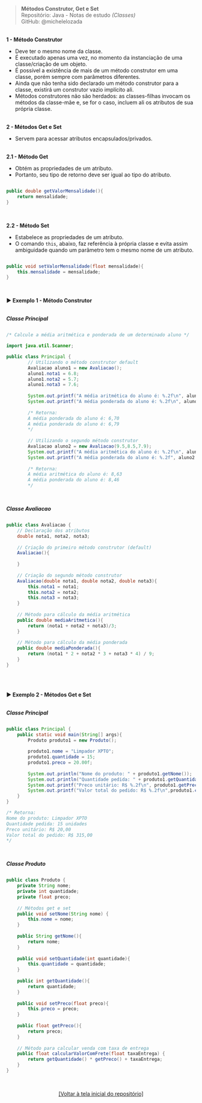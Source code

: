 > **Métodos Construtor, Get e Set**     
> Repositório: Java - Notas de estudo *(Classes)*    
> GitHub: @michelelozada
&nbsp;
     
&nbsp;  
**1 - Método Construtor**
 - Deve ter o mesmo nome da classe.  
 - É executado apenas uma vez, no momento da instanciação de uma classe/criação de um objeto.  
 - É possível a existência de mais de um método construtor em uma classe, porém sempre com parâmetros diferentes.  
 - Ainda que não tenha sido declarado um método construtor para a classe, existirá um construtor vazio implícito ali.    
 - Métodos construtores não são herdados: as classes-filhas invocam os métodos da classe-mãe e, se for o caso, incluem ali os atributos de sua própria classe.  
&nbsp;     
         
**2 - Métodos Get e Set**
 - Servem para acessar atributos encapsulados/privados.      
&nbsp;       
         
**2.1 - Método Get**
 - Obtém as propriedades de um atributo.  
 - Portanto, seu tipo de retorno deve ser igual ao tipo do atributo.  

```java

public double getValorMensalidade(){
	return mensalidade; 
}
```
&nbsp;  

**2.2 - Método Set** 
 - Estabelece as propriedades de um atributo. 
 - O comando `this`, abaixo, faz referência à própria classe e evita assim ambiguidade quando um parâmetro tem o mesmo nome de um atributo.
 
```java

public void setValorMensalidade(float mensalidade){
	this.mensalidade = mensalidade;
}
```
&nbsp;

**:arrow_forward: Exemplo 1 - Método Construtor**   
&nbsp;

***Classe Principal***
```java

/* Calcule a média aritmética e ponderada de um determinado aluno */

import java.util.Scanner;

public class Principal {
		// Utilizando o método construtor default
		Avaliacao aluno1 = new Avaliacao();
		aluno1.nota1 = 6.8;
		aluno1.nota2 = 5.7;
		aluno1.nota3 = 7.6;
					
		System.out.printf("A média aritmética do aluno é: %.2f\n", aluno1.mediaAritmetica());
		System.out.printf("A média ponderada do aluno é: %.2f\n", aluno1.mediaPonderada());
		
		/* Retorna: 
		A média ponderada do aluno é: 6,70
		A média ponderada do aluno é: 6,79
		*/
		
		// Utilizando o segundo método construtor 
		Avaliacao aluno2 = new Avaliacao(9.5,8.5,7.9);
		System.out.printf("A média aritmética do aluno é: %.2f\n", aluno2.mediaAritmetica());
		System.out.printf("A média ponderada do aluno é: %.2f", aluno2.mediaPonderada());
		
		/* Retorna: 
		A média aritmética do aluno é: 8,63
		A média ponderada do aluno é: 8,46
		*/
```
&nbsp;

***Classe Avaliacao***
```java

public class Avaliacao {
	// Declaração dos atributos
	double nota1, nota2, nota3;
		
	// Criação do primeiro método construtor (default)
	Avaliacao(){
	
	}
	
	// Criação do segundo método construtor
	Avaliacao(double nota1, double nota2, double nota3){
		this.nota1 = nota1;
		this.nota2 = nota2;
		this.nota3 = nota3;
	}
		
	// Método para cálculo da média aritmética
	public double mediaAritmetica(){
		return (nota1 + nota2 + nota3)/3;
	}
		
	// Método para cálculo da média ponderada
	public double mediaPonderada(){
		return (nota1 * 2 + nota2 * 3 + nota3 * 4) / 9;
	}
}
```
&nbsp;
     
&nbsp;    
**:arrow_forward: Exemplo 2 - Métodos Get e Set**   
&nbsp;

***Classe Principal***
```java

public class Principal {
	public static void main(String[] args){ 
		Produto produto1 = new Produto();
		
		produto1.nome = "Limpador XPTO";
		produto1.quantidade = 15;
		produto1.preco = 20.00f;
		
		System.out.println("Nome do produto: " + produto1.getNome());
		System.out.println("Quantidade pedida: " + produto1.getQuantidade() + " unidades");
		System.out.printf("Preco unitário: R$ %.2f\n", produto1.getPreco());
		System.out.printf("Valor total do pedido: R$ %.2f\n",produto1.calcularValorComFrete(15.00f));
	} 
}

/* Retorna:
Nome do produto: Limpador XPTO
Quantidade pedida: 15 unidades
Preco unitário: R$ 20,00
Valor total do pedido: R$ 315,00
*/
```
&nbsp;

***Classe Produto***
```java

public class Produto {
	private String nome;
	private int quantidade;
	private float preco;
	
	// Métodos get e set
	public void setNome(String nome) {
		this.nome = nome;
	}	
	
	public String getNome(){
		return nome;
	} 
	
	public void setQuantidade(int quantidade){
		this.quantidade = quantidade;
	}	
		
	public int getQuantidade(){
		return quantidade;
	}		
	
	public void setPreco(float preco){
		this.preco = preco;
	}	
	
	public float getPreco(){
		return preco;
	}	
	
	// Método para calcular venda com taxa de entrega
	public float calcularValorComFrete(float taxaEntrega) {
		return getQuantidade() * getPreco() + taxaEntrega;
	}
}
```

&nbsp;

<div align="center">
<a href="https://github.com/michelelozada/Java-Study-Notes">[Voltar à tela inicial do repositório]</a>
</div>